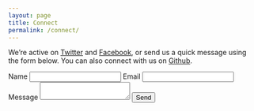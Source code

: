 ```yaml
---
layout: page
title: Connect
permalink: /connect/
---
```


We’re active on [Twitter](https://twitter.com/thingscamp) and [Facebook](https://www.facebook.com/ThingsCamp-1695084944064500/), or send us a quick message using the form below. You can also connect with us on [Github](https://github.com/thingscamp).

<form action="https://formspree.io/mistergough@gmail.com"
      method="POST">
    <label for="name">Name</label>
    <input type="text" name="name">
    <label for="_replyto">Email</label>
    <input type="email" name="_replyto">
    <label for="message">Message</label>
    <textarea name="message"></textarea>
    <input class="button" type="submit" value="Send">
</form>